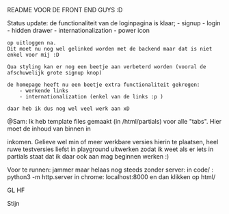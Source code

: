 README VOOR DE FRONT END GUYS :D

Status update:
    de functionaliteit van de loginpagina is klaar;
        - signup
        - login
        - hidden drawer
        - internationalization
        - power icon
        
    op uitloggen na.
    Dit moet nu nog wel gelinked worden met de backend maar dat is niet enkel voor mij :D
    
    Qua styling kan er nog een beetje aan verbeterd worden (vooral de afschuwelijk grote signup knop)
    
    de homepage heeft nu een beetje extra functionaliteit gekregen:
        - werkende links
        - internationalization (enkel van de links :p )
       
    daar heb ik dus nog wel veel werk aan xD
    
@Sam: Ik heb template files gemaakt (in /html/partials) voor alle "tabs". Hier moet de inhoud van binnen in <main> inkomen.
Gelieve wel min of meer werkbare versies hierin te plaatsen, heel ruwe testversies liefst in playground uitwerken zodat ik weet als er iets in partials staat dat ik daar ook aan mag beginnen werken :)

Voor te runnen: jammer maar helaas nog steeds zonder server:
    in code/ : python3 -m http.server
    in chrome: localhost:8000 en dan klikken op html/
    
GL HF

Stijn
